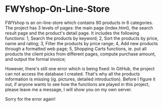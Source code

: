 # FWYshop-On-Line-Store
FWYshop is an on-line-store which contains 90 products in 6 categories. The project has 3 levels of pages: the main page (index.html), the search result page and the product's detail page.
It includes the following functions:
1, Search the products by keyword;
2, Sort the products by price, name and rating;
3, Filter the products by price range;
4, Add new products through a formatted web page;
5, Shopping Carts functions, ie. put all products the client picks from different pages, compute purchase amount, and output the formal invoice;

However, there's still one error which is being fixed:
In GitHub, the project can not access the database I created. That's why all the products information is missing (ig. pictures, detailed introduction). Before I figure it out, if anyone
wants to see how the functions are played in this project, please leave me a message, I will show you on my own server.

Sorry for the error again!
